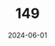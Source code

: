 ---
title: "149"
date: 2024-06-01
type: portfolio
image: "images/projects/privacar/01.jpeg"
category: ["CATEGORIA"]
project_images: ["images/projects/privacar/01.jpeg","images/projects/privacar/02.jpeg"]
---